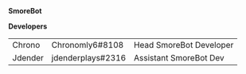 <link rel="shortcut icon" type="image/x-icon" href="favicon.ico">
<b>SmoreBot</b>

<b>Developers</b>
<table style="width:100%">
    <tr>
        <td>Chrono</td>
        <td>Chronomly6#8108</td>
        <td>Head SmoreBot Developer</td>
    </tr>
    <tr>
    <td>Jdender</td>
    <td>jdenderplays#2316</td>
    <td>Assistant SmoreBot Dev</td>
  </tr>
</table>